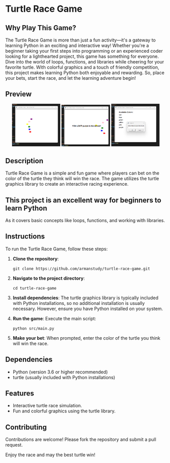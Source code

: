 # Turtle Race Game
## Why Play This Game?

The Turtle Race Game is more than just a fun activity—it's a gateway to learning Python in an exciting and interactive way! Whether you're a beginner taking your first steps into programming or an experienced coder looking for a lighthearted project, this game has something for everyone. Dive into the world of loops, functions, and libraries while cheering for your favorite turtle. With colorful graphics and a touch of friendly competition, this project makes learning Python both enjoyable and rewarding. So, place your bets, start the race, and let the learning adventure begin!

## Preview

<p align="center">
  <img src="./2 2025-04-25 145254.png" alt="turtle 1" width="30%" />
  <img src="./3 2025-04-25 145322.png" alt="turtle 2" width="30%" />
  <img src="./2025-04-25 145212.png" alt="turtle 3" width="30%" />
</p>

## Description
Turtle Race Game is a simple and fun game where players can bet on the color of the turtle they think will win the race. The game utilizes the turtle graphics library to create an interactive racing experience.

## This project is an excellent way for beginners to learn Python
As it covers basic concepts like loops, functions, and working with libraries.

## Instructions
To run the Turtle Race Game, follow these steps:

1. **Clone the repository**:
   ```
   git clone https://github.com/armanstudy/turtle-race-game.git
   ```
   
2. **Navigate to the project directory**:
   ```
   cd turtle-race-game
   ```

3. **Install dependencies**:
   The turtle graphics library is typically included with Python installations, so no additional installation is usually necessary. However, ensure you have Python installed on your system.

4. **Run the game**:
   Execute the main script:
   ```
   python src/main.py
   ```

5. **Make your bet**:
   When prompted, enter the color of the turtle you think will win the race.

## Dependencies
- Python (version 3.6 or higher recommended)
- turtle (usually included with Python installations)

## Features
- Interactive turtle race simulation.
- Fun and colorful graphics using the turtle library.

## Contributing
Contributions are welcome! Please fork the repository and submit a pull request.

Enjoy the race and may the best turtle win!